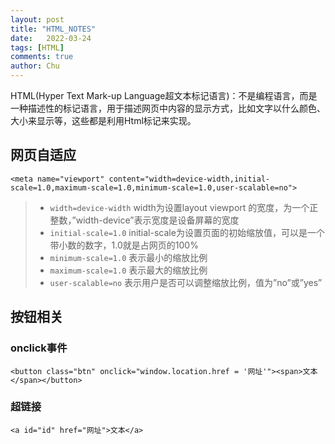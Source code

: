 ```yaml
---
layout: post
title: "HTML_NOTES"
date:   2022-03-24
tags: [HTML]
comments: true
author: Chu
---
```

HTML(Hyper Text Mark-up Language超文本标记语言)：不是编程语言，而是一种描述性的标记语言，用于描述网页中内容的显示方式，比如文字以什么颜色、大小来显示等，这些都是利用Html标记来实现。
<!-- more -->

## 网页自适应
```
<meta name="viewport" content="width=device-width,initial-scale=1.0,maximum-scale=1.0,minimum-scale=1.0,user-scalable=no">
```
> - `width=device-width` width为设置layout viewport 的宽度，为一个正整数，”width-device”表示宽度是设备屏幕的宽度 
> - `initial-scale=1.0` initial-scale为设置页面的初始缩放值，可以是一个带小数的数字，1.0就是占网页的100%
> - `minimum-scale=1.0` 表示最小的缩放比例
> - `maximum-scale=1.0` 表示最大的缩放比例
> - `user-scalable=no`	表示用户是否可以调整缩放比例，值为”no”或”yes”

## 按钮相关
### onclick事件
```
<button class="btn" onclick="window.location.href = '网址'"><span>文本</span></button>
```
### 超链接
```
<a id="id" href="网址">文本</a>
```